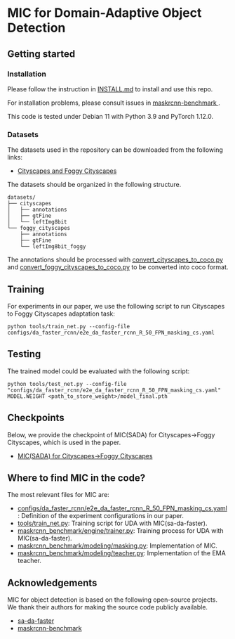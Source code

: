 # MIC for Domain-Adaptive Object Detection

## Getting started

### Installation

Please follow the instruction in [INSTALL.md](INSTALL.md) to install and use this repo.

For installation problems, please consult issues in [ maskrcnn-benchmark
](https://github.com/facebookresearch/maskrcnn-benchmark).

This code is tested under Debian 11 with Python 3.9 and PyTorch 1.12.0.

### Datasets

The datasets used in the repository can be downloaded from the following links:

* [Cityscapes and Foggy Cityscapes](https://www.cityscapes-dataset.com/)

The datasets should be organized in the following structure.
```
datasets/
├── cityscapes
│   ├── annotations
│   ├── gtFine
│   └── leftImg8bit
└── foggy_cityscapes
    ├── annotations
    ├── gtFine
    └── leftImg8bit_foggy
```

The annotations should be processed with [convert_cityscapes_to_coco.py](tools/cityscapes/convert_cityscapes_to_coco.py) and [convert_foggy_cityscapes_to_coco.py](tools/cityscapes/convert_foggy_cityscapes_to_coco.py) to be converted into coco format.

## Training

For experiments in our paper, we use the following script to run Cityscapes to Foggy Cityscapes adaptation task:

```shell
python tools/train_net.py --config-file configs/da_faster_rcnn/e2e_da_faster_rcnn_R_50_FPN_masking_cs.yaml
```

## Testing

The trained model could be evaluated with the following script:
```shell
python tools/test_net.py --config-file "configs/da_faster_rcnn/e2e_da_faster_rcnn_R_50_FPN_masking_cs.yaml" MODEL.WEIGHT <path_to_store_weight>/model_final.pth
```

## Checkpoints

Below, we provide the checkpoint of MIC(SADA) for Cityscapes→Foggy Cityscapes, which is used in the paper.

* [MIC(SADA) for Cityscapes→Foggy Cityscapes](https://drive.google.com/file/d/1AbsqakY1wtRzGYc6BBZ5W2eN0suLEDkR/view?usp=sharing)

## Where to find MIC in the code?

The most relevant files for MIC are:

* [configs/da_faster_rcnn/e2e_da_faster_rcnn_R_50_FPN_masking_cs.yaml](configs/da_faster_rcnn/e2e_da_faster_rcnn_R_50_FPN_masking_cs.yaml):
  Definition of the experiment configurations in our paper.
* [tools/train_net.py](tools/train_net.py):
  Training script for UDA with MIC(sa-da-faster).
* [maskrcnn_benchmark/engine/trainer.py](maskrcnn_benchmark/engine/trainer.py):
  Training process for UDA with MIC(sa-da-faster).
* [maskrcnn_benchmark/modeling/masking.py](maskrcnn_benchmark/modeling/masking.py):
  Implementation of MIC.
* [maskrcnn_benchmark/modeling/teacher.py](maskrcnn_benchmark/modeling/teacher.py):
  Implementation of the EMA teacher.

## Acknowledgements

MIC for object detection is based on the following open-source projects. 
We thank their authors for making the source code publicly available.

* [sa-da-faster](https://github.com/yuhuayc/sa-da-faster)
* [maskrcnn-benchmark](https://github.com/facebookresearch/maskrcnn-benchmark)

